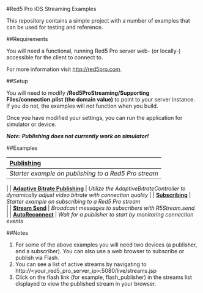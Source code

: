 #Red5 Pro iOS Streaming Examples

This repository contains a simple project with a number of examples that can be used for testing and reference.  

##Requirements

You will need a functional, running Red5 Pro server web- (or locally-) accessible for the client to connect to.  

For more information visit http://red5pro.com.

##Setup

You will need to modify **/Red5ProStreaming/Supporting Files/connection.plist (the domain value)** to point to your server instance.  If you do not, the examples will not function when you build.

Once you have modified your settings, you can run the application for simulator or device. 

***Note: Publishing does not currently work on simulator!***

##Examples



| [Publishing](https://github.com/red5pro/streaming-ios/tree/master/Red5ProStreaming/Examples/Publish)                 
| :-----
| *Starter example on publishing to a Red5 Pro stream* 
|
| **[Adaptive Bitrate Publishing](https://github.com/red5pro/streaming-ios/tree/master/Red5ProStreaming/Examples/AdaptiveBitratePublish)**
| *Utilize the AdaptiveBitrateController to dynamically adjust video bitrate with connection quality*
|
| **[Subscribing](https://github.com/red5pro/streaming-ios/tree/master/Red5ProStreaming/Examples/Subscribe)**
| *Starter example on subscribing to a Red5 Pro stream*  
|
| **[Stream Send](https://github.com/red5pro/streaming-ios/tree/master/Red5ProStreaming/Examples/StreamSend)**
| *Broadcast messages to subscribers with R5Stream.send*  
|
| **[AutoReconnect](https://github.com/red5pro/streaming-ios/tree/master/Red5ProStreaming/Examples/AutoReconnect)**
| *Wait for a publisher to start by monitoring connection events* 
     
##Notes

1. For some of the above examples you will need two devices (a publisher, and a subscriber). You can also use a web browser to subscribe or publish via Flash.
2. You can see a list of active streams by navigating to http://<your_red5_pro_server_ip>:5080/live/streams.jsp
3. Click on the flash link (for example, flash_publisher) in the streams list displayed to view the published stream in your browser.

